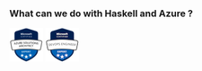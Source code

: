
### What can we do with Haskell and Azure ?
![az-305](images/azure-solutions-architect-expert-60x60.png)
![az-400](images/microsoft-certified-devops-engineer-expert_60x60.png)


